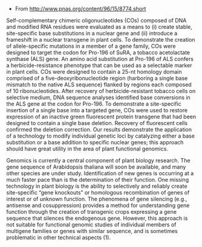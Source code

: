 
* From http://www.pnas.org/content/96/15/8774.short

Self-complementary chimeric oligonucleotides (COs) composed of DNA and modified RNA residues were evaluated as a means to (i) create stable, site-specific base substitutions in a nuclear gene and (ii) introduce a frameshift in a nuclear transgene in plant cells. To demonstrate the creation of allele-specific mutations in a member of a gene family, COs were designed to target the codon for Pro-196 of SuRA, a tobacco acetolactate synthase (ALS) gene. An amino acid substitution at Pro-196 of ALS confers a herbicide-resistance phenotype that can be used as a selectable marker in plant cells. COs were designed to contain a 25-nt homology domain comprised of a five-deoxyribonucleotide region (harboring a single base mismatch to the native ALS sequence) flanked by regions each composed of 10 ribonucleotides. After recovery of herbicide-resistant tobacco cells on selective medium, DNA sequence analyses identified base conversions in the ALS gene at the codon for Pro-196. To demonstrate a site-specific insertion of a single base into a targeted gene, COs were used to restore expression of an inactive green fluorescent protein transgene that had been designed to contain a single base deletion. Recovery of fluorescent cells confirmed the deletion correction. Our results demonstrate the application of a technology to modify individual genetic loci by catalyzing either a base substitution or a base addition to specific nuclear genes; this approach should have great utility in the area of plant functional genomics.

Genomics is currently a central component of plant biology research. The gene sequence of Arabidopsis thaliana will soon be available, and many other species are under study. Identification of new genes is occurring at a much faster pace than is the determination of their function. One missing technology in plant biology is the ability to selectively and reliably create site-specific “gene knockouts” or homologous recombination of genes of interest or of unknown function. The phenomena of gene silencing (e.g., antisense and cosuppression) provides a method for understanding gene function through the creation of transgenic crops expressing a gene sequence that silences the endogenous gene. However, this approach is not suitable for functional genomic studies of individual members of multigene families or genes with similar sequence, and is sometimes problematic in other technical aspects (1).
